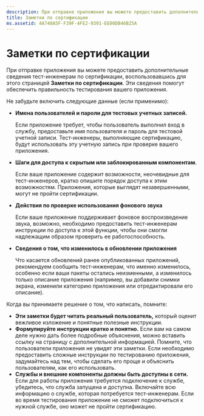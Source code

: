 ```yaml
---
description: При отправке приложения вы можете предоставить дополнительные сведения тест-инженерам по сертификации с помощью страницы «Заметки по сертификации». Эти сведения помогут обеспечить правильность тестирования вашего приложения.
title: Заметки по сертификации
ms.assetid: 4A740A5F-F39F-4FE2-9391-EE00DB46B25A
---
```


# Заметки по сертификации


При отправке приложения вы можете предоставить дополнительные сведения тест-инженерам по сертификации, воспользовавшись для этого страницей **Заметки по сертификации**. Эти сведения помогут обеспечить правильность тестирования вашего приложения.

Не забудьте включить следующие данные (если применимо):

-   **Имена пользователей и пароли для тестовых учетных записей.**

    Если приложение требует, чтобы пользователь выполнил вход в службу, предоставьте имя пользователя и пароль для тестовой учетной записи. Тест-инженеры, выполняющие сертификацию, будут использовать эту учетную запись при проверке вашего приложения.

-   **Шаги для доступа к скрытым или заблокированным компонентам.**

    Если ваше приложение содержит возможности, неочевидные для тест-инженеров, кратко опишите порядок доступа к этим возможностям. Приложения, которые выглядят незавершенными, могут не пройти сертификации.

-   **Действия по проверке использования фонового звука**

    Если ваше приложение поддерживает фоновое воспроизведение звука, возможно, необходимо предоставить тест-инженерам инструкции по доступа к этой функции, чтобы они смогли надлежащим образом проверить ее работоспособность.

-   **Сведения о том, что изменилось в обновлении приложения**

    Что касается обновлений ранее опубликованных приложений, рекомендуем сообщить тест-инженерам, что именно изменилось, особенно если ваши пакеты остались неизменными, а изменилось только описание приложения (например, вы добавили снимки экрана, изменили категорию приложения или отредактировали его описание).

Когда вы принимаете решение о том, что написать, помните:

-   **Эти заметки будет читать реальный пользователь,** который оценит вежливое изложение и понятные полезные инструкции.
-   **Формулируйте инструкции кратко и понятно.** Если вам на самом деле нужно дать более подробные объяснения, можно вставить ссылку на страницу с дополнительной информацией. Помните, что пользователи приложения не увидят эти заметки. Если необходимо предоставить сложные инструкции по тестированию приложения, задумайтесь над тем, чтобы сделать его проще и объяснить пользователям, как его использовать.
-   **Службы и внешние компоненты должны быть доступны в сети.** Если для работы приложения требуется подключение к службе, убедитесь, что служба запущена и доступна. Включайте всю информацию о службе, которая потребуется тест-инженерам. Если во время тестирования приложение не сможет подключиться к нужной службе, оно может не пройти сертификацию.

 

 






<!--HONumber=Mar16_HO1-->


